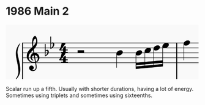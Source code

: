 # 1986 Main 2

![alt text](1986main2.png)

Scalar run up a fifth. Usually with shorter durations, having a lot of energy. Sometimes using triplets and sometimes using sixteenths.